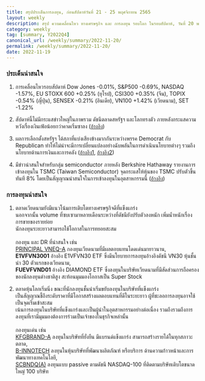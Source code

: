 ```yaml
---
title: สรุปประเด็นการลงทุน, ก่อนสัปดาห์วันที่ 21 - 25 พฤศจิกายน 2565
layout: weekly
description: สรุป ความเคลื่อนไหว ทางเศรษฐกิจ และ การลงทุน รอบโลก ในรอบสัปดาห์, วันที่ 20 พฤศจิกายน 2565
category: weekly
tag: [summary, Y2022Q4]
canonical_url: /weekly/summary/2022-11-20/
permalink: /weekly/summary/2022-11-20/
date: 2022-11-19
---
```


### ประเด็นน่าสนใจ

1. การเคลื่อนไหวรอบสัปดาห์ Dow Jones -0.01%, S&P500 -0.69%, NASDAQ -1.57%, EU STOXX 600 +0.25% (ยุโรป), CSI300 +0.35% (จีน), TOPIX -0.54% (ญี่ปุ่น), SENSEX -0.21% (อินเดีย), VN100 +1.42% (เวียดนาม), SET -1.22%

2. สัปดาห์นี้ไม่มีกระแสข่าวใหญ่ในภาพรวม ดัชนีตลาดสหรัฐฯ และโลกทรงตัว ภายหลังกระแสความหวังเรื่องเงินเฟ้อน้อยกว่าคาดเริ่มซาลง 
([อ้างอิง](https://www.cnbc.com/2022/11/17/stock-market-futures-open-to-close-news.html)) 

3. ผลการเลือกตั้งสหรัฐฯ ได้สภาที่แบ่งเสียงข้างมากกันระหว่างพรรค Democrat กับ Republican ทำให้ไม่น่าจะมีการเปลี่ยนแปลงอย่างฉับพลันในการดำเนินนโยบายต่างๆ รวมถึงนโยบายด้านการเงินและการคลัง
([อ้างอิง1](https://www.cnbc.com/2022/11/16/midterm-house-elections-2022-republicans-take-control-of-the-house.html), 
[อ้างอิง2](https://www.finnomena.com/the-opportunity/news-update-17-11-2022-2/)) 

4. มีข่าวน่าสนใจสำหรับกลุ่ม semiconductor ภายหลัง Berkshire Hathaway รายงานการเข้าลงทุนใน TSMC (Taiwan Semiconductor) จุดกระแสให้หุ้นของ TSMC ปรับตัวขึ้นทันที 8% โดยเป็นสัญญาณน่าสนใจในการเข้าลงทุนในอุตสาหกรรมนี้ 
([อ้างอิง](https://www.reuters.com/markets/deals/buffetts-berkshire-discloses-big-taiwan-semi-stake-2022-11-14/)) 



### การลงทุนน่าสนใจ

1. ตลาดเวียดนามยังมีแนวโน้มการเติบโตทางเศรษฐกิจดีที่แข็งแกร่ง  
นอกจากนั้น volume ที่ซบเซามาหลายเดือนระหว่างที่ดัชนียังปรับตัวลงหนัก เพิ่มน้ำหนักเรื่องการขายของรายย่อย  
นักลงทุนระยะยาวสามารถใช้โอกาสในการทยอยสะสม<br><br>
กองทุน และ DR ที่น่าสนใจ เช่น  
[PRINCIPAL VNEQ-A](https://www.finnomena.com/fund/PRINCIPAL%20VNEQ-A) กองทุนเวียดนามที่มีผลตอบแทนโดดเด่นมายาวนาน,  
**E1VFVN3001** อ้างอิง E1VFVN30 ETF ซึ่งมีนโยบายการลงทุนอ้างอิงดัชนี VN30 หุ้นชั้นนำ 30 ตัวแรกของเวียดนาม,  
**FUEVFVND01** อ้างอิง DIAMOND ETF ซึ่งลงทุนในบริษัทเวียดนามที่มีสัดส่วนการถือครองของนักลงทุนต่างชาติสูง สะท้อนมุมมองโอกาสเป็น Super Stock 

2. ตลาดหุ้นโลกเริ่มนิ่ง ขณะที่นักลงทุนชั้นนำเริ่มขยับลงทุนในบริษัทที่แข็งแกร่ง  
เป็นสัญญาณชี้ถึงระดับราคาที่มีโอกาสสร้างผลตอบแทนที่ดีในระยะยาว ผู้ที่ชะลอการลงทุนอาจใช้เป็นจุดเริ่มเข้าสะสม  
เน้นการลงทุนในบริษัทที่แข็งแกร่งและเป็นผู้นำในอุตสาหกรรมอย่างต่อเนื่อง รวมถึงรวมถึงการลงทุนที่เรามีมุมมองต้องการร่วมเป็นเจ้าของในธุรกิจเหล่านั้น <br><br>
กองทุนเด่น เช่น  
[KFGBRAND-A](https://www.finnomena.com/fund/KFGBRAND-A) ลงทุนในบริษัทที่ยั่งยืน มีแบรนด์แข็งแกร่ง สามารถสร้างรายได้ในทุกสภาวะตลาด,  
[B-INNOTECH](https://www.finnomena.com/fund/B-INNOTECH) ลงทุนในหุ้นบริษัทที่พัฒนาผลิตภัณฑ์ หรือบริการ ด้านความก้าวหน้าและการพัฒนาทางเทคโนโลยี,  
[SCBNDQ(A)](https://www.finnomena.com/fund/SCBNDQ(A)) ลงทุนแบบ passive ตามดัชนี NASDAQ-100 ที่ติดตามบริษัทเติบโตขนาดใหญ่ 100 บริษัท
